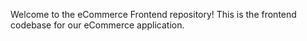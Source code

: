 Welcome to the eCommerce Frontend repository! This is the frontend codebase for our eCommerce application.
